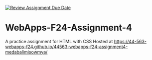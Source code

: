 [![Review Assignment Due Date](https://classroom.github.com/assets/deadline-readme-button-22041afd0340ce965d47ae6ef1cefeee28c7c493a6346c4f15d667ab976d596c.svg)](https://classroom.github.com/a/YNXypkor)
# WebApps-F24-Assignment-4
A practice assignment for HTML with CSS
Hosted at  https://44-563-webapps-f24.github.io/44563-webapps-f24-assignment4-medabalimisowmya/
